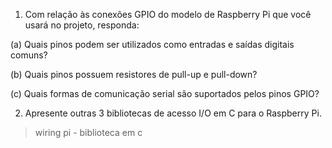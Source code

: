 1. Com relação às conexões GPIO do modelo de Raspberry Pi que você usará no projeto, responda:

(a) Quais pinos podem ser utilizados como entradas e saídas digitais comuns?

(b) Quais pinos possuem resistores de pull-up e pull-down?

(c) Quais formas de comunicação serial são suportados pelos pinos GPIO?

2. Apresente outras 3 bibliotecas de acesso I/O em C para o Raspberry Pi.
> wiring pi - biblioteca em c
